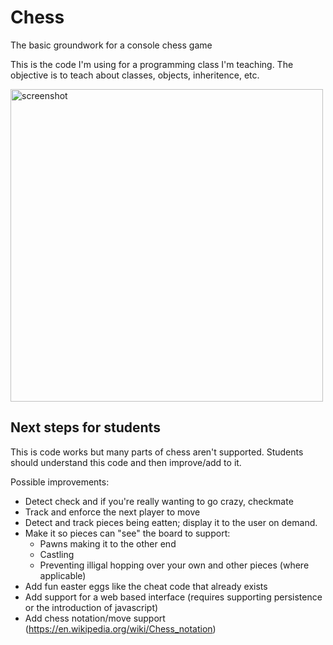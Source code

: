 # Chess

The basic groundwork for a console chess game

This is the code I'm using for a programming class I'm teaching. The objective is to teach about classes, objects, inheritence, etc.

<img src="https://rizwanjiwan.com/chess-screenie.png" alt="screenshot" width="500"/>

## Next steps for students

This is code works but many parts of chess aren't supported. Students should understand this code and then improve/add to it.

Possible improvements:
* Detect check and if you're really wanting to go crazy, checkmate
* Track and enforce the next player to move
* Detect and track pieces being eatten; display it to the user on demand.
* Make it so pieces can "see" the board to support:
  * Pawns making it to the other end
  * Castling
  * Preventing illigal hopping over your own and other pieces (where applicable)
 * Add fun easter eggs like the cheat code that already exists
 * Add support for a web based interface (requires supporting persistence or the introduction of javascript)
 * Add chess notation/move support (https://en.wikipedia.org/wiki/Chess_notation) 
 
